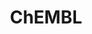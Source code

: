 ---
bigquery: https://console.cloud.google.com/bigquery?p=patents-public-data&d=ebi_chembl&page=dataset
citation: '"The ChEMBL database in 2017." Anna Gaulton, Anne Hersey, Michał Nowotka,
  A Patrícia Bento, Jon Chambers, David Mendez, Prudence Mutowo, Francis Atkinson,
  Louisa J Bellis, Elena Cibrián-Uhalte, Mark Davies, Nathan Dedman, Anneli Karlsson,
  María Paula Magariños, John P Overington, George Papadatos, Ines Smit, Andrew R
  Leach Nucleic acids Research (2017) 45 (Database Issue), D945-D954'
contributors: European Bioinformatics Institute
cost: None
description: ChEMBL Data is a manually curated database of small molecules used in
  drug discovery, including information about existing patented drugs.
documentation: 'schema: https://www.ebi.ac.uk/chembl/db_schema


  '
last_edit: 04/08/2022, 12:42:49
location: https://console.cloud.google.com/marketplace/product/google_patents_public_datasets/chembl
maintained_by: EMBL-EBI, an outstation of European Molecular Biology Laboratory
related_publications: '

  ChEMBL: towards direct deposition of bioassay data.


  Mendez D, Gaulton A, Bento AP, Chambers J, De Veij M, Félix E, Magariños MP, Mosquera
  JF, Mutowo P, Nowotka M, Gordillo-Marañón M, Hunter F, Junco L, Mugumbate G, Rodriguez-Lopez
  M, Atkinson F, Bosc N, Radoux CJ, Segura-Cabrera A, Hersey A, Leach AR.


  — Nucleic Acids Res. 2019; 47(D1):D930-D940. doi: 10.1093/nar/gky1075

  '
schema_fields:
- predbind_id
- creation_date
- metref_id
- molfile
- patent_id
- assay_class_id
- confidence
- normal_range_min
- submission_date
- num_ro5_violations
- withdrawn_reason
- molecule_type
- hbd
- oc_id
- curation_comment
- frac_class_id
- species_group_flag
- assay_id
- stem
- source
- level2
- mutation
- cidx
- therapeutic_flag
- assay_desc
- major_class
- aidx
- assay_tissue
- start_position
- relationship_desc
- chembl_id
- entity_type
- mechanism_of_action
- bei
- component_type
- title
- num_lipinski_ro5_violations
- target_mapping
- src_short_name
- frac_code
- l2
- src_id
- uo_units
- assay_tax_id
- label
- structure_type
- level2_description
- issue
- rgid
- component_id
- protein_class_synonym
- assay_source
- active_molregno
- assay_strain
- qed_weighted
- pathway_key
- applicant_full_name
- tax_id
- patent_no
- warning_type
- innovator_company
- first_in_class
- company
- site_residues
- withdrawn_class
- acd_logd
- bto_id
- inorganic_flag
- normal_range_max
- ddd_units
- cx_logd
- warnref_id
- authors
- sitecomp_id
- protein_class_desc
- cell_id
- sequence_md5sum
- trade_name
- co_stem_id
- log_id
- mechanism_comment
- irac_class_id
- standard_units
- mc_organism
- ddd_comment
- result_flag
- substrate_record_id
- molsyn_id
- oral
- tissue_id
- who_extra
- mol_hrac_id
- molecular_species
- standard_inchi
- src_assay_id
- efo_term
- cx_most_apka
- level3
- cellosaurus_id
- downgraded
- actsm_id
- assay_category
- hba_lipinski
- res_stem_id
- patent_expire_date
- product_id
- potential_duplicate
- organism
- ro3_pass
- max_phase
- l3
- updated_by
- subgroup
- standard_inchi_key
- pref_name
- confidence_score
- set_name
- activity_comment
- site_id
- parent_molregno
- bao_id
- cpd_str_alert_id
- usan_stem_definition
- prod_pat_id
- volume
- class_type
- parameter_value
- molecular_mechanism
- metabolite_record_id
- synonyms
- job_id
- priority
- target_desc
- patent_use_code
- activity_count
- standard_type
- mec_id
- comp_class_id
- annotation
- irac_code
- published_relation
- who_name
- smid
- polymer_flag
- assay_param_id
- prodrug
- l7
- withdrawn_year
- hbd_lipinski
- chebi_par_id
- assay_type
- standard_flag
- level3_description
- target_type
- relation
- l6
- level4_description
- acd_logp
- rtb
- level1_description
- ref_type
- activity_id
- targrel_id
- cell_ontology_id
- year
- warning_id
- le
- doc_type
- targcomp_id
- syn_type
- indref_id
- ddd_value
- level1
- tid_fixed
- domain_type
- standard_value
- previous_company
- direct_interaction
- parent_id
- ingredient
- full_mwt
- lle
- mc_tax_id
- aromatic_rings
- doc_id
- heavy_atoms
- disease_efficacy
- research_stem
- prediction_method
- helm_notation
- hrac_code
- component_synonym
- drug_record_id
- warning_year
- compound_name
- upper_value
- level4
- relationship
- status
- entity_id
- alert_name
- aspect
- nda_type
- toid
- bao_format
- drug_substance_flag
- orig_description
- clo_id
- ap_id
- max_phase_for_ind
- journal
- mc_target_name
- atc_code
- pchembl_value
- standard_relation
- parameter_type
- path
- description
- mc_target_accession
- withdrawn_flag
- strength
- qudt_units
- sequence
- met_comment
- num_alerts
- molregno
- cell_source_tissue
- ridx
- l8
- isoform
- record_id
- level5
- hba
- cell_source_organism
- go_id
- warning_class
- l1
- usan_stem
- parent_type
- db_source
- first_approval
- last_page
- variant_id
- usan_substem
- selectivity_comment
- mw_freebase
- alert_set_id
- data_validity_comment
- caloha_id
- stem_class
- withdrawn_country
- text_value
- met_conversion
- class_level
- drug_product_flag
- source_domain_id
- hrac_class_id
- cell_name
- cell_description
- alert_id
- compound_key
- standard_upper_value
- relationship_type
- country
- cl_lincs_id
- l4
- route
- related_tid
- uberon_id
- parenteral
- chirality
- cx_logp
- parent_go_id
- enzyme_tid
- ad_type
- full_molformula
- usan_stem_id
- usan_year
- ass_cls_map_id
- compd_id
- assay_test_type
- publication_number
- comp_go_id
- smarts
- topical
- accession
- active_ingredient
- published_units
- stat
- idx
- action_type
- domain_description
- name
- ddd_id
- ref_id
- ddd_admr
- dosed_ingredient
- definition
- compsyn_id
- mol_irac_id
- mw_monoisotopic
- mc_target_type
- delist_flag
- end_position
- protein_class_id
- tbl
- mol_frac_id
- doi
- mol_atc_id
- std_act_id
- binding_site_comment
- assay_subcellular_fraction
- formulation_id
- last_active
- acd_most_apka
- sei
- standard_text_value
- approval_date
- published_value
- db_version
- assay_cell_type
- cell_source_tax_id
- acd_most_bpka
- alogp
- drugind_id
- value
- indication_class
- dosage_form
- src_description
- version
- published_type
- src_compound_id
- first_page
- mecref_id
- comments
- warning_country
- units
- abstract
- warning_description
- cx_most_bpka
- l5
- ref_url
- enzyme_name
- domain_id
- natural_product
- type
- tid
- updated_on
- black_box_warning
- curated_by
- efo_id
- site_name
- assay_organism
- short_name
- mesh_id
- protclasssyn_id
- bao_endpoint
- homologue
- met_id
- pubmed_id
- mesh_heading
- canonical_smiles
- biocomp_id
- domain_name
- pathway_id
- availability_type
- psa
- as_id
shortname: chembl
tags:
- biotechnology
- health
- chemical
- bioinformatics
- medical
terms_of_use: CC BY-SA 3.0
title: ChEMBL
uuid: e232a192-965c-4ec9-904c-155b6dfe56c5
---